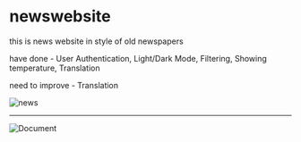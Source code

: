 # newswebsite

this is news website in style of old newspapers

have done -
User Authentication,
Light/Dark Mode,
Filtering,
Showing temperature,
Translation

need to improve - 
Translation

![news](https://github.com/user-attachments/assets/64711e8f-1f53-4b17-9e68-946dd0f1a6a3)
______________________________________________________________________________________
![Document](https://github.com/user-attachments/assets/5aec8565-608d-49cf-8b4f-fed4ab1eb8f3)
